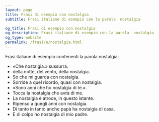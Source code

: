 ```yaml
---
layout: page
title: Frasi di esempio con nostalgia 
subtitle: Frasi italiane di esempio con la parola  nostalgia

og_title: Frasi di esempio con nostalgia 
og_description: Frasi italiane di esempio con la parola  nostalgia
og_type: website
permalink: /frasi/n/nostalgia.html
---
```


Frasi italiane di esempio contenenti la parola nostalgia:


- «Che nostalgia.» sussurra.
- della notte, del vento, della nostalgia.
- So che mi guarda con nostalgia.
- Sorride a quel ricordo, quasi con nostalgia.
- «Sono anni che ho nostalgia di te.».
- Tocca la nostalgia che avrà di me.
- La nostalgia è atroce, in questo istante.
- Ripenso a quegli anni con nostalgia.
- Di tanto in tanto anche papà ha nostalgia di casa.
- E di colpo ho nostalgia di mio padre.
